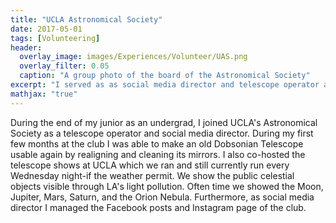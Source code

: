 ```yaml
---
title: "UCLA Astronomical Society"
date: 2017-05-01
tags: [Volunteering]
header:
  overlay_image: images/Experiences/Volunteer/UAS.png
  overlay_filter: 0.05
  caption: "A group photo of the board of the Astronomical Society"
excerpt: "I served as as social media director and telescope operator at the Astronomical Society at UCLA"
mathjax: "true"
---
```

During the end of my junior as an undergrad, I joined UCLA's Astronomical Society as a telescope operator and social media director. During my first few months at the club I was able to make an old Dobsonian Telescope usable again by realigning and cleaning its mirrors. I also co-hosted the telescope shows at UCLA which we ran and still currently run every Wednesday night-if the weather permit. We show the public celestial objects visible through LA's light pollution. Often time we showed the Moon, Jupiter, Mars, Saturn, and the Orion Nebula. Furthermore, as social media director I managed the Facebook posts and Instagram page of the club.
